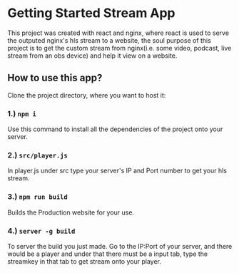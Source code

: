 # Getting Started Stream App

This project was created with react and nginx, where react is used to serve the outputed nginx's hls stream to a website, the soul purpose of this project is to get the custom stream from nginx(i.e. some video, podcast, live stream from an obs device) and help it view on a website.

## How to use this app?

Clone the project directory, where you want to host it:

### 1.) `npm i`

Use this command to install all the dependencies of the project onto your server.

### 2.) `src/player.js`

In player.js under src type your server's IP and Port number to get your hls stream.

### 3.) `npm run build`

Builds the Production website for your use.

### 4.) `server -g build`

To server the build you just made. Go to the IP:Port of your server, and there would be a player and under that there must be a input tab, type the streamkey in that tab to get stream onto your player.
